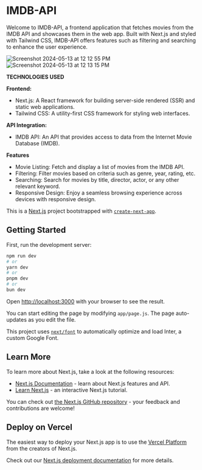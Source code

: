 # IMDB-API

Welcome to IMDB-API, a frontend application that fetches movies from the IMDB API and showcases them in the web app. Built with Next.js and styled with Tailwind CSS, IMDB-API offers features such as filtering and searching to enhance the user experience.

![Screenshot 2024-05-13 at 12 12 55 PM](https://github.com/TariqKichawele/IMDB-API-Clone/assets/105932024/b6ddba3d-838b-4905-9cc9-17b2c7ba617c)
![Screenshot 2024-05-13 at 12 13 15 PM](https://github.com/TariqKichawele/IMDB-API-Clone/assets/105932024/184c974e-8447-4938-af08-915eedcd9a46)

**TECHNOLOGIES USED**

**Frontend:**
- Next.js: A React framework for building server-side rendered (SSR) and static web applications.
- Tailwind CSS: A utility-first CSS framework for styling web interfaces.

**API Integration:**
- IMDB API: An API that provides access to data from the Internet Movie Database (IMDB).
  
**Features**
- Movie Listing: Fetch and display a list of movies from the IMDB API.
- Filtering: Filter movies based on criteria such as genre, year, rating, etc.
- Searching: Search for movies by title, director, actor, or any other relevant keyword.
- Responsive Design: Enjoy a seamless browsing experience across devices with responsive design.

This is a [Next.js](https://nextjs.org/) project bootstrapped with [`create-next-app`](https://github.com/vercel/next.js/tree/canary/packages/create-next-app).

## Getting Started

First, run the development server:

```bash
npm run dev
# or
yarn dev
# or
pnpm dev
# or
bun dev
```

Open [http://localhost:3000](http://localhost:3000) with your browser to see the result.

You can start editing the page by modifying `app/page.js`. The page auto-updates as you edit the file.

This project uses [`next/font`](https://nextjs.org/docs/basic-features/font-optimization) to automatically optimize and load Inter, a custom Google Font.

## Learn More

To learn more about Next.js, take a look at the following resources:

- [Next.js Documentation](https://nextjs.org/docs) - learn about Next.js features and API.
- [Learn Next.js](https://nextjs.org/learn) - an interactive Next.js tutorial.

You can check out [the Next.js GitHub repository](https://github.com/vercel/next.js/) - your feedback and contributions are welcome!

## Deploy on Vercel

The easiest way to deploy your Next.js app is to use the [Vercel Platform](https://vercel.com/new?utm_medium=default-template&filter=next.js&utm_source=create-next-app&utm_campaign=create-next-app-readme) from the creators of Next.js.

Check out our [Next.js deployment documentation](https://nextjs.org/docs/deployment) for more details.
